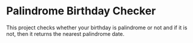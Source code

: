 # Palindrome Birthday Checker

This project checks whether your birthday is palindrome or not and if it is not, then it returns the nearest palindrome date.